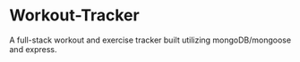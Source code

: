 # Workout-Tracker
A full-stack workout and exercise tracker built utilizing mongoDB/mongoose and express.
